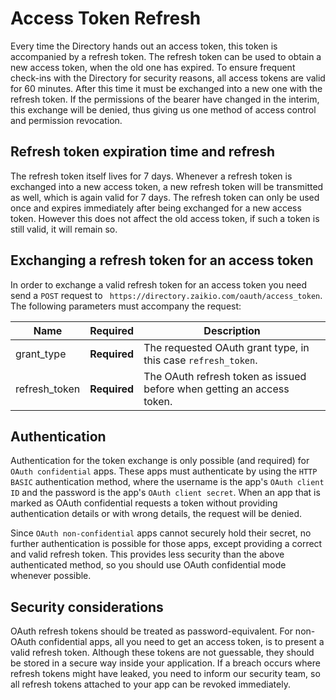 # Access Token Refresh

Every time the Directory hands out an access token, this token is accompanied by a refresh token. The refresh token can be used to obtain a new access token, when the old one has expired. To ensure frequent check-ins with the Directory for security reasons, all access tokens are valid for 60 minutes. After this time it must be exchanged into a new one with the refresh token. If the permissions of the bearer have changed in the interim, this exchange will be denied, thus giving us one method of access control and permission revocation.

## Refresh token expiration time and refresh
The refresh token itself lives for 7 days. Whenever a refresh token is exchanged into a new access token, a new refresh token will be transmitted as well, which is again valid for 7 days. The refresh token can only be used once and expires immediately after being exchanged for a new access token. However this does not affect the old access token, if such a token is still valid, it will remain so.

## Exchanging a refresh token for an access token
In order to exchange a valid refresh token for an access token you need send a `POST` request to ` https://directory.zaikio.com/oauth/access_token`. The following parameters must accompany the request:

| Name | Required | Description |
| --- | --- | --- |
| grant_type| **Required** | The requested OAuth grant type, in this case `refresh_token`. |
| refresh_token| **Required** | The OAuth refresh token as issued before when getting an access token. |

## Authentication
Authentication for the token exchange is only possible (and required) for `OAuth confidential` apps. These apps must authenticate by using the `HTTP BASIC` authentication method, where the username is the app's `OAuth client ID` and the password is the app's `OAuth client secret`. When an app that is marked as OAuth confidential requests a token without providing authentication details or with wrong details, the request will be denied.

Since `OAuth non-confidential` apps cannot securely hold their secret, no further authentication is possible for those apps, except providing a correct and valid refresh token. This provides less security than the above authenticated method, so you should use OAuth confidential mode whenever possible.

## Security considerations
OAuth refresh tokens should be treated as password-equivalent. For non-OAuth confidential apps, all you need to get an access token, is to present a valid refresh token. Although these tokens are not guessable, they should be stored in a secure way inside your application. If a breach occurs where refresh tokens might have leaked, you need to inform our security team, so all refresh tokens attached to your app can be revoked immediately.
